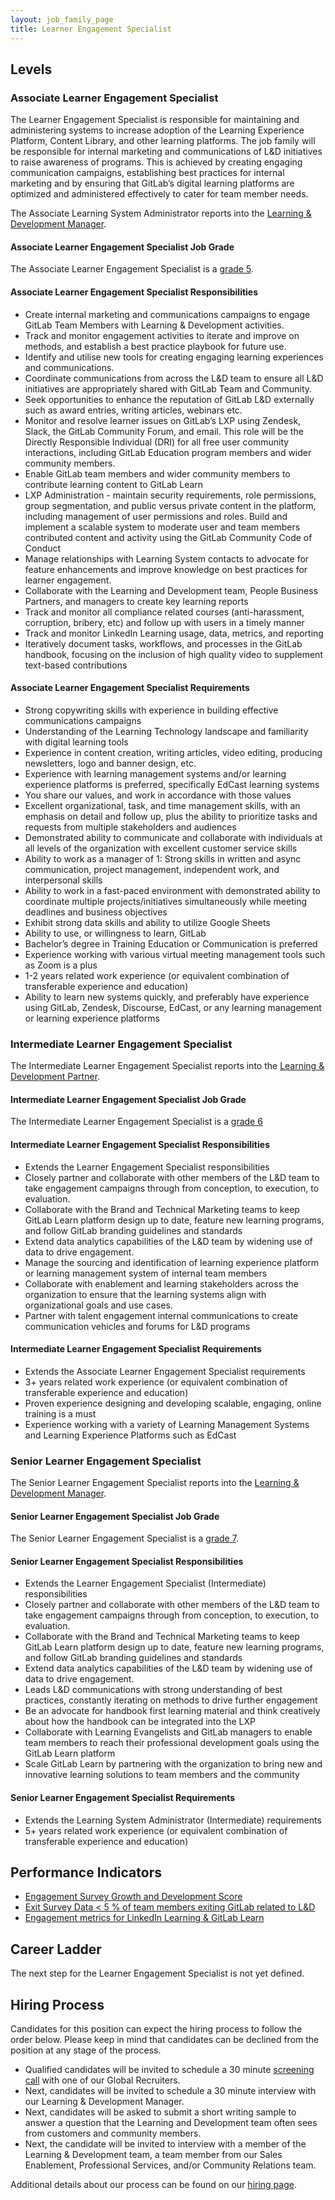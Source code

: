 ```yaml
---
layout: job_family_page
title: Learner Engagement Specialist
---
```


## Levels

### Associate Learner Engagement Specialist

The Learner Engagement Specialist is responsible for maintaining and administering systems to increase adoption of the Learning Experience Platform, Content Library, and other learning platforms. The job family will be responsible for internal marketing and communications of L&D initiatives to raise awareness of programs.  This is achieved by creating engaging communication campaigns, establishing best practices for internal marketing and by ensuring that GitLab’s digital learning platforms are optimized and administered effectively to cater for team member needs.

The Associate Learning System Administrator reports into the [Learning & Development Manager](/job-families/people-ops/learning-development/#learning-and-development-partner).

#### Associate Learner Engagement Specialist Job Grade

The Associate Learner Engagement Specialist is a [grade 5](/handbook/total-rewards/compensation/compensation-calculator/#gitlab-job-grades).

#### Associate Learner Engagement Specialist Responsibilities

- Create internal marketing and communications campaigns to engage GitLab Team Members with Learning & Development activities.
- Track and monitor engagement activities to iterate and improve on methods, and establish a best practice playbook for future use.
- Identify and utilise new tools for creating engaging learning experiences and communications.
- Coordinate communications from across the L&D team to ensure all L&D initiatives are appropriately shared with GitLab Team and Community.
- Seek opportunities to enhance the reputation of GitLab L&D externally such as award entries, writing articles, webinars etc.
- Monitor and resolve learner issues on GitLab’s LXP using Zendesk, Slack, the GitLab Community Forum, and email. This role will be the Directly Responsible Individual (DRI) for all free user community interactions, including GitLab Education program members and wider community members.
- Enable GitLab team members and wider community members to contribute learning content to GitLab Learn
- LXP Administration - maintain security requirements, role permissions, group segmentation, and public versus private content in the platform, including management of user permissions and roles. Build and implement a scalable system to moderate user and team members contributed content and activity using the GitLab Community Code of Conduct
- Manage relationships with Learning System contacts to advocate for feature enhancements and improve knowledge on best practices for learner engagement.
- Collaborate with the Learning and Development team, People Business Partners, and managers to create key learning reports
- Track and monitor all compliance related courses (anti-harassment, corruption, bribery, etc) and follow up with users in a timely manner
- Track and monitor LinkedIn Learning usage, data, metrics, and reporting
- Iteratively document tasks, workflows, and processes in the GitLab handbook, focusing on the inclusion of high quality video to supplement text-based contributions


#### Associate Learner Engagement Specialist Requirements

- Strong copywriting skills with experience in building effective communications campaigns
- Understanding of the Learning Technology landscape and familiarity with digital learning tools
- Experience in content creation, writing articles, video editing, producing newsletters, logo and banner design, etc.
- Experience with learning management systems and/or learning experience platforms is preferred, specifically EdCast learning systems
- You share our values, and work in accordance with those values
- Excellent organizational, task, and time management skills, with an emphasis on detail and follow up, plus the ability to prioritize tasks and requests from multiple stakeholders and audiences
- Demonstrated ability to communicate and collaborate with individuals at all levels of the organization with excellent customer service skills
- Ability to work as a manager of 1: Strong skills in written and async communication, project management, independent work, and interpersonal skills
- Ability to work in a fast-paced environment with demonstrated ability to coordinate multiple projects/initiatives simultaneously while meeting deadlines and business objectives
- Exhibit strong data skills and ability to utilize Google Sheets
- Ability to use, or willingness to learn, GitLab
- Bachelor’s degree in Training Education or Communication is preferred
- Experience working with various virtual meeting management tools such as Zoom is a plus
- 1-2 years related work experience (or equivalent combination of transferable experience and education)
- Ability to learn new systems quickly, and preferably have experience using GitLab, Zendesk, Discourse, EdCast, or any learning management or learning experience platforms


### Intermediate Learner Engagement Specialist

The Intermediate Learner Engagement Specialist reports into the [Learning & Development Partner](/job-families/people-ops/learning-development/#learning-and-development-partner).

#### Intermediate Learner Engagement Specialist Job Grade

The Intermediate Learner Engagement Specialist is a [grade 6](/handbook/total-rewards/compensation/compensation-calculator/#gitlab-job-grades)

#### Intermediate Learner Engagement Specialist Responsibilities

- Extends the Learner Engagement Specialist responsibilities
- Closely partner and collaborate with other members of the L&D team to take engagement campaigns through from conception, to execution, to evaluation.
- Collaborate with the Brand and Technical Marketing teams to keep GitLab Learn platform design up to date, feature new learning programs, and follow GitLab branding guidelines and standards
- Extend data analytics capabilities of the L&D team by widening use of data to drive engagement.
- Manage the sourcing and identification of learning experience platform or learning management system of internal team members
- Collaborate with enablement and learning stakeholders across the organization to ensure that the learning systems align with organizational goals and use cases. 
- Partner with talent engagement internal communications to create communication vehicles and forums for L&D programs


#### Intermediate Learner Engagement Specialist Requirements

- Extends the Associate Learner Engagement Specialist requirements
- 3+ years related work experience (or equivalent combination of transferable experience and education)
- Proven experience designing and developing scalable, engaging, online training is a must
- Experience working with a variety of Learning Management Systems and Learning Experience Platforms such as EdCast

### Senior Learner Engagement Specialist

The Senior Learner Engagement Specialist reports into the [Learning & Development Manager](/job-families/people-ops/learning-development/#learning-and-development-partner).

#### Senior Learner Engagement Specialist Job Grade

The Senior Learner Engagement Specialist is a [grade 7](/handbook/total-rewards/compensation/compensation-calculator/#gitlab-job-grades).

#### Senior Learner Engagement Specialist Responsibilities

- Extends the Learner Engagement Specialist (Intermediate) responsibilities
- Closely partner and collaborate with other members of the L&D team to take engagement campaigns through from conception, to execution, to evaluation.
- Collaborate with the Brand and Technical Marketing teams to keep GitLab Learn platform design up to date, feature new learning programs, and follow GitLab branding guidelines and standards
- Extend data analytics capabilities of the L&D team by widening use of data to drive engagement.
- Leads L&D communications with strong understanding of best practices, constantly iterating on methods to drive further engagement
- Be an advocate for handbook first learning material and think creatively about how the handbook can be integrated into the LXP
- Collaborate with Learning Evangelists and GitLab managers to enable team members to reach their professional development goals using the GitLab Learn platform
- Scale GitLab Learn by partnering with the organization to bring new and innovative learning solutions to team members and the community

#### Senior Learner Engagement Specialist Requirements

- Extends the Learning System Administrator (Intermediate) requirements
- 5+ years related work experience (or equivalent combination of transferable experience and education)

## Performance Indicators

- [Engagement Survey Growth and Development Score](https://about.gitlab.com/handbook/people-group/learning-and-development/#performance-indicators)
- [Exit Survey Data < 5 % of team members exiting GitLab related to L&D](https://about.gitlab.com/handbook/people-group/learning-and-development/#performance-indicators)
- [Engagement metrics for LinkedIn Learning & GitLab Learn](https://about.gitlab.com/handbook/people-group/learning-and-development/gitlab-learn/admin/#ld-monthly-reporting)


## Career Ladder

The next step for the Learner Engagement Specialist is not yet defined.

## Hiring Process

Candidates for this position can expect the hiring process to follow the order below. Please keep in mind that candidates can be declined from the position at any stage of the process.

- Qualified candidates will be invited to schedule a 30 minute [screening call](/handbook/hiring/interviewing/#screening-call) with one of our Global Recruiters.
- Next, candidates will be invited to schedule a 30 minute interview with our Learning & Development Manager.
- Next, candidates will be asked to submit a short writing sample to answer a question that the Learning and Development team often sees from customers and community members.
- Next, the candidate will be invited to interview with a member of the Learning & Development team, a team member from our Sales Enablement, Professional Services, and/or Community Relations team.

Additional details about our process can be found on our [hiring page](/handbook/hiring/).
